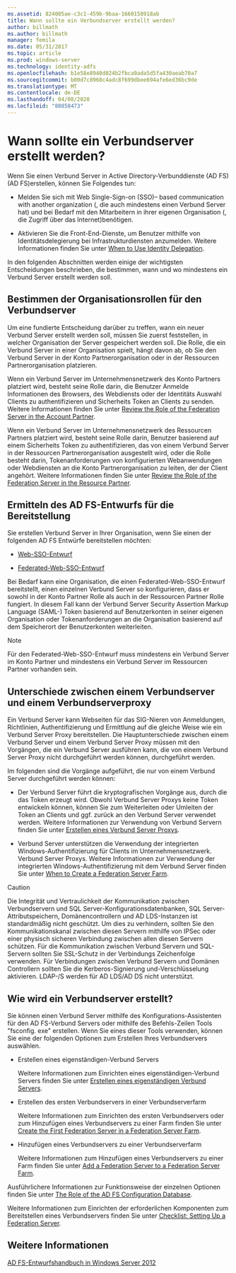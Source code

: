 ```yaml
---
ms.assetid: 824005ae-c3c1-459b-9baa-1660158918ab
title: Wann sollte ein Verbundserver erstellt werden?
author: billmath
ms.author: billmath
manager: femila
ms.date: 05/31/2017
ms.topic: article
ms.prod: windows-server
ms.technology: identity-adfs
ms.openlocfilehash: b1e58e8940d024b2fbca9ada5d5fa430aeab70a7
ms.sourcegitcommit: b00d7c8968c4adc8f699dbee694afe6ed36bc9de
ms.translationtype: MT
ms.contentlocale: de-DE
ms.lasthandoff: 04/08/2020
ms.locfileid: "80858473"
---
```

# <a name="when-to-create-a-federation-server"></a>Wann sollte ein Verbundserver erstellt werden?

Wenn Sie einen Verbund Server in Active Directory-Verbunddienste (AD FS) \(AD FS\)erstellen, können Sie Folgendes tun:  
  
-   Melden Sie sich mit Web Single\-Sign\-on \(SSO\)– based communication with another organization \(, die auch mindestens einen Verbund Server hat\) und bei Bedarf mit den Mitarbeitern in ihrer eigenen Organisation \(, die Zugriff über das Internet\)benötigen.  
  
-   Aktivieren Sie die Front-End-Dienste, um Benutzer mithilfe von Identitätsdelegierung bei Infrastrukturdiensten anzumelden. Weitere Informationen finden Sie unter [When to Use Identity Delegation](When-to-Use-Identity-Delegation.md).  
  
In den folgenden Abschnitten werden einige der wichtigsten Entscheidungen beschrieben, die bestimmen, wann und wo mindestens ein Verbund Server erstellt werden soll.  
  
## <a name="determine-the-organizational-role-for-the-federation-server"></a>Bestimmen der Organisationsrollen für den Verbundserver  
Um eine fundierte Entscheidung darüber zu treffen, wann ein neuer Verbund Server erstellt werden soll, müssen Sie zuerst feststellen, in welcher Organisation der Server gespeichert werden soll. Die Rolle, die ein Verbund Server in einer Organisation spielt, hängt davon ab, ob Sie den Verbund Server in der Konto Partnerorganisation oder in der Ressourcen Partnerorganisation platzieren.  
  
Wenn ein Verbund Server im Unternehmensnetzwerk des Konto Partners platziert wird, besteht seine Rolle darin, die Benutzer Anmelde Informationen des Browsers, des Webdiensts oder der Identitäts Auswahl Clients zu authentifizieren und Sicherheits Token an Clients zu senden. Weitere Informationen finden Sie unter [Review the Role of the Federation Server in the Account Partner](Review-the-Role-of-the-Federation-Server-in-the-Account-Partner.md).  
  
Wenn ein Verbund Server im Unternehmensnetzwerk des Ressourcen Partners platziert wird, besteht seine Rolle darin, Benutzer basierend auf einem Sicherheits Token zu authentifizieren, das von einem Verbund Server in der Ressourcen Partnerorganisation ausgestellt wird, oder die Rolle besteht darin, Tokenanforderungen von konfigurierten Webanwendungen oder Webdiensten an die Konto Partnerorganisation zu leiten, der der Client angehört. Weitere Informationen finden Sie unter [Review the Role of the Federation Server in the Resource Partner](Review-the-Role-of-the-Federation-Server-in-the-Resource-Partner.md).  
  
## <a name="determine-which-ad-fs-design-to-deploy"></a>Ermitteln des AD FS-Entwurfs für die Bereitstellung  
Sie erstellen Verbund Server in Ihrer Organisation, wenn Sie einen der folgenden AD FS Entwürfe bereitstellen möchten:  
  
-   [Web-SSO-Entwurf](Web-SSO-Design.md)  
  
-   [Federated-Web-SSO-Entwurf](Federated-Web-SSO-Design.md)  
  
Bei Bedarf kann eine Organisation, die einen Federated-Web-SSO-Entwurf bereitstellt, einen einzelnen Verbund Server so konfigurieren, dass er sowohl in der Konto Partner Rolle als auch in der Ressourcen Partner Rolle fungiert. In diesem Fall kann der Verbund Server Security Assertion Markup Language \(SAML-\) Token basierend auf Benutzerkonten in seiner eigenen Organisation oder Tokenanforderungen an die Organisation basierend auf dem Speicherort der Benutzerkonten weiterleiten.  
  
> [!NOTE]  
> Für den Federated-Web-SSO-Entwurf muss mindestens ein Verbund Server im Konto Partner und mindestens ein Verbund Server im Ressourcen Partner vorhanden sein.  
  
## <a name="differences-between-a-federation-server-and-a-federation-server-proxy"></a>Unterschiede zwischen einem Verbundserver und einem Verbundserverproxy  
Ein Verbund Server kann Webseiten für das SIG\-Nieren von Anmeldungen, Richtlinien, Authentifizierung und Ermittlung auf die gleiche Weise wie ein Verbund Server Proxy bereitstellen. Die Hauptunterschiede zwischen einem Verbund Server und einem Verbund Server Proxy müssen mit den Vorgängen, die ein Verbund Server ausführen kann, die von einem Verbund Server Proxy nicht durchgeführt werden können, durchgeführt werden.  
  
Im folgenden sind die Vorgänge aufgeführt, die nur von einem Verbund Server durchgeführt werden können:  
  
-   Der Verbund Server führt die kryptografischen Vorgänge aus, durch die das Token erzeugt wird. Obwohl Verbund Server Proxys keine Token entwickeln können, können Sie zum Weiterleiten oder Umleiten der Token an Clients und ggf. zurück an den Verbund Server verwendet werden. Weitere Informationen zur Verwendung von Verbund Servern finden Sie unter [Erstellen eines Verbund Server Proxys](When-to-Create-a-Federation-Server-Proxy.md).  
  
-   Verbund Server unterstützen die Verwendung der integrierten Windows-Authentifizierung für Clients im Unternehmensnetzwerk. Verbund Server Proxys. Weitere Informationen zur Verwendung der integrierten Windows-Authentifizierung mit dem Verbund Server finden Sie unter [When to Create a Federation Server Farm](When-to-Create-a-Federation-Server-Farm.md).  
  
> [!CAUTION]  
> Die Integrität und Vertraulichkeit der Kommunikation zwischen Verbundservern und SQL Server-Konfigurationsdatenbanken, SQL Server-Attributspeichern, Domänencontrollern und AD LDS-Instanzen ist standardmäßig nicht geschützt. Um dies zu verhindern, sollten Sie den Kommunikationskanal zwischen diesen Servern mithilfe von IPSec oder einer physisch sicheren Verbindung zwischen allen diesen Servern schützen. Für die Kommunikation zwischen Verbund Servern und SQL-Servern sollten Sie SSL-Schutz in der Verbindungs Zeichenfolge verwenden. Für Verbindungen zwischen Verbund Servern und Domänen Controllern sollten Sie die Kerberos-Signierung und-Verschlüsselung aktivieren. LDAP-\/S werden für AD LDS\/AD DS nicht unterstützt.  
  
## <a name="how-to-create-a-federation-server"></a>Wie wird ein Verbundserver erstellt?  
Sie können einen Verbund Server mithilfe des Konfigurations-Assistenten für den AD FS-Verbund Servers oder mithilfe des Befehls\-Zeilen Tools "fsconfig. exe" erstellen. Wenn Sie eines dieser Tools verwenden, können Sie eine der folgenden Optionen zum Erstellen Ihres Verbundservers auswählen.  
  
-   Erstellen eines eigenständigen\-Verbund Servers  
  
    Weitere Informationen zum Einrichten eines eigenständigen\-Verbund Servers finden Sie unter [Erstellen eines eigenständigen Verbund Servers](../../ad-fs/deployment/Create-a-Stand-Alone-Federation-Server.md).  
  
-   Erstellen des ersten Verbundservers in einer Verbundserverfarm  
  
    Weitere Informationen zum Einrichten des ersten Verbundservers oder zum Hinzufügen eines Verbundservers zu einer Farm finden Sie unter [Create the First Federation Server in a Federation Server Farm](../../ad-fs/deployment/Create-the-First-Federation-Server-in-a-Federation-Server-Farm.md).  
  
-   Hinzufügen eines Verbundservers zu einer Verbundserverfarm  
  
    Weitere Informationen zum Hinzufügen eines Verbundservers zu einer Farm finden Sie unter [Add a Federation Server to a Federation Server Farm](../../ad-fs/deployment/Add-a-Federation-Server-to-a-Federation-Server-Farm.md).  
  
Ausführlichere Informationen zur Funktionsweise der einzelnen Optionen finden Sie unter [The Role of the AD FS Configuration Database](../../ad-fs/technical-reference/The-Role-of-the-AD-FS-Configuration-Database.md).  
  
Weitere Informationen zum Einrichten der erforderlichen Komponenten zum Bereitstellen eines Verbundservers finden Sie unter [Checklist: Setting Up a Federation Server](../../ad-fs/deployment/Checklist--Setting-Up-a-Federation-Server.md).  
  
## <a name="see-also"></a>Weitere Informationen
[AD FS-Entwurfshandbuch in Windows Server 2012](AD-FS-Design-Guide-in-Windows-Server-2012.md)

